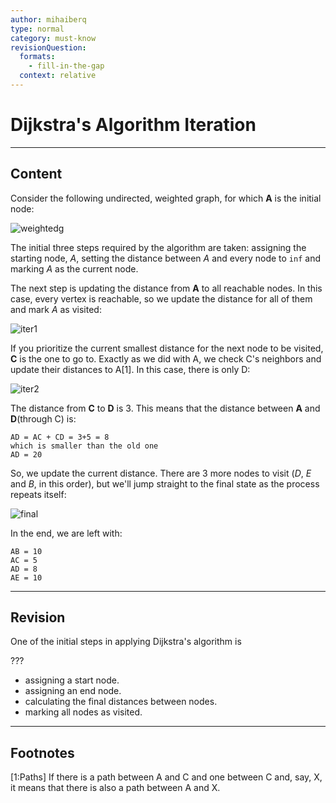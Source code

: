 ```yaml
---
author: mihaiberq
type: normal
category: must-know
revisionQuestion:
  formats:
    - fill-in-the-gap
  context: relative
---
```


# Dijkstra's Algorithm Iteration


---

## Content

Consider the following undirected, weighted graph, for which **A** is the initial node:

![weightedg](https://img.enkipro.com/44f09a4a8eb3cbe2fab4a851f86ed8f9.png)

The initial three steps required by the algorithm are taken: assigning the starting node, *A*, setting the distance between *A* and every node to `inf` and marking *A* as the current node.

The next step is updating the distance from **A** to all reachable nodes. In this case, every vertex is reachable, so we update the distance for all of them and mark *A* as visited:

![iter1](https://img.enkipro.com/49f65650c7564a9fdcf81acc7c3fd4df.png)

If you prioritize the current smallest distance for the next node to be visited, **C** is the one to go to. Exactly as we did with A, we check C's neighbors and update their distances to A[1]. In this case, there is only D:

![iter2](https://img.enkipro.com/30c7a2795cb6d2f1ff134bc4238df3bd.png)

The distance from **C** to **D** is 3. This means that the distance between **A** and **D**(through C) is:

```plain-text
AD = AC + CD = 3+5 = 8
which is smaller than the old one
AD = 20
```

So, we update the current distance. There are 3 more nodes to visit (*D*, *E* and *B*, in this order), but we'll jump straight to the final state as the process repeats itself:

![final](https://img.enkipro.com/7c604771a4d9e2c54e5b364342e40ff8.png)

In the end, we are left with:

```plain-text
AB = 10
AC = 5
AD = 8
AE = 10
```


---

## Revision

One of the initial steps in applying Dijkstra's algorithm is

???

- assigning a start node.
- assigning an end node.
- calculating the final distances between nodes.
- marking all nodes as visited.


---

## Footnotes

[1:Paths]
If there is a path between A and C and one between C and, say, X, it means that there is also a path between A and X.
